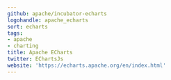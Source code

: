 ```yaml
---
github: apache/incubator-echarts
logohandle: apache_echarts
sort: echarts
tags:
- apache
- charting
title: Apache ECharts
twitter: EChartsJs
website: 'https://echarts.apache.org/en/index.html'
---
```

